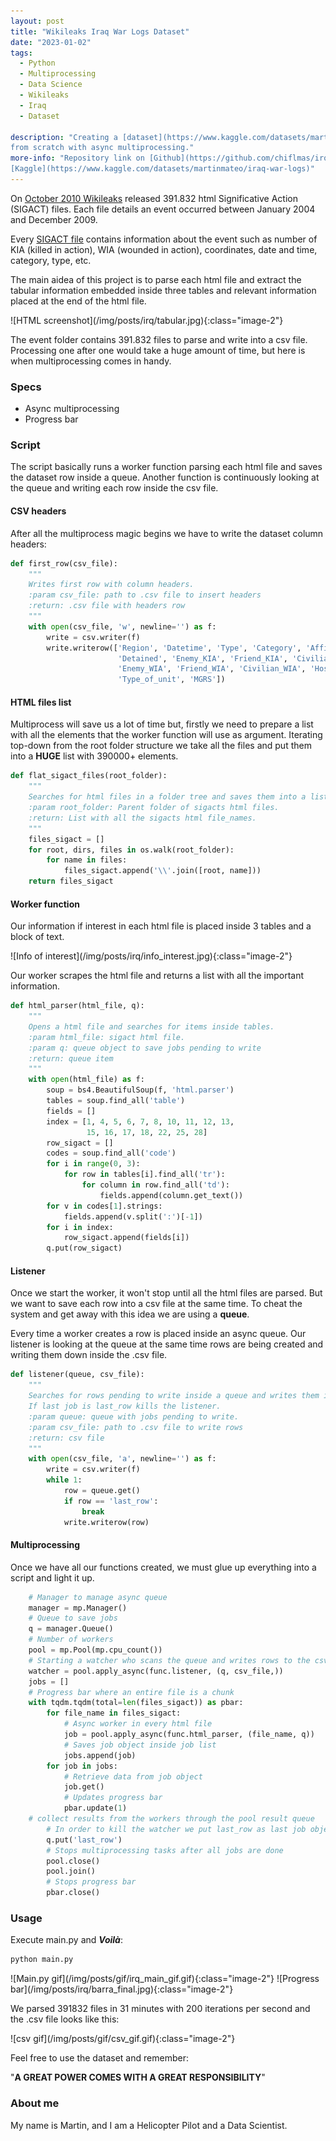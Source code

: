 ```yaml
---
layout: post
title: "Wikileaks Iraq War Logs Dataset"
date: "2023-01-02"
tags: 
  - Python
  - Multiprocessing
  - Data Science
  - Wikileaks
  - Iraq
  - Dataset

description: "Creating a [dataset](https://www.kaggle.com/datasets/martinmateo/iraq-war-logs) from [Wikileak's Iraq War Logs](https://www.wikileaks.org/War-Diary-Iraq-War-Logs.html)
from scratch with async multiprocessing."  
more-info: "Repository link on [Github](https://github.com/chiflmas/irq_dataset) and
[Kaggle](https://www.kaggle.com/datasets/martinmateo/iraq-war-logs)"
---
```

On [October 2010 Wikileaks](https://www.wikileaks.org/War-Diary-Iraq-War-Logs.html) released 391.832 html
Significative Action (SIGACT) files. Each file details an event occurred between January 2004 and December 2009. 

Every [SIGACT file](https://wikileaks.org/irq/event/2007/05/IRQ20070510n1.html) contains information about the event such as number of KIA (killed in action), WIA (wounded in action),
coordinates, date and time, category, type, etc.

The main aidea of this project is to parse each html file and extract the tabular information embedded inside three tables and
relevant information placed at the end of the html file.

<span class="image-center">
  ![HTML screenshot](/img/posts/irq/tabular.jpg){:class="image-2"}
</span>

The event folder contains 391.832 files to parse and write into a csv file. Processing one after one would take a huge
amount of time, but here is when multiprocessing comes in handy.


### Specs

- Async multiprocessing
- Progress bar

### Script

The script basically runs a worker function parsing each html file and saves the dataset row inside a queue.
Another function is continuously looking at the queue and writing each row inside the csv file.

#### CSV headers

After all the multiprocess magic begins we have to write the dataset column headers:

```python
def first_row(csv_file):
    """
    Writes first row with column headers.
    :param csv_file: path to .csv file to insert headers
    :return: .csv file with headers row
    """
    with open(csv_file, 'w', newline='') as f:
        write = csv.writer(f)
        write.writerow(['Region', 'Datetime', 'Type', 'Category', 'Affiliation',
                        'Detained', 'Enemy_KIA', 'Friend_KIA', 'Civilian_KIA', 'Host_nation_KIA',
                        'Enemy_WIA', 'Friend_WIA', 'Civilian_WIA', 'Host_nation_WIA', 'Complex_attack',
                        'Type_of_unit', 'MGRS'])
```


#### HTML files list

Multiprocess will save us a lot of time but, firstly we need to prepare a list with all the elements that the worker function
will use as argument. Iterating top-down from the root folder structure we take all the files and put them into a **HUGE** list with 390000+
elements.

```python
def flat_sigact_files(root_folder):
    """
    Searches for html files in a folder tree and saves them into a list.
    :param root_folder: Parent folder of sigacts html files.
    :return: List with all the sigacts html file_names.
    """
    files_sigact = []
    for root, dirs, files in os.walk(root_folder):
        for name in files:
            files_sigact.append('\\'.join([root, name]))
    return files_sigact
```

#### Worker function

Our information if interest in each html file is placed inside 3 tables and a block of text.

<span class="image-center">
  ![Info of interest](/img/posts/irq/info_interest.jpg){:class="image-2"}
</span>

Our worker scrapes the html file and returns a list with all the important information.

```python
def html_parser(html_file, q):
    """
    Opens a html file and searches for items inside tables.
    :param html_file: sigact html file.
    :param q: queue object to save jobs pending to write
    :return: queue item
    """
    with open(html_file) as f:
        soup = bs4.BeautifulSoup(f, 'html.parser')
        tables = soup.find_all('table')
        fields = []
        index = [1, 4, 5, 6, 7, 8, 10, 11, 12, 13,
                 15, 16, 17, 18, 22, 25, 28]
        row_sigact = []
        codes = soup.find_all('code')
        for i in range(0, 3):
            for row in tables[i].find_all('tr'):
                for column in row.find_all('td'):
                    fields.append(column.get_text())
        for v in codes[1].strings:
            fields.append(v.split(':')[-1])
        for i in index:
            row_sigact.append(fields[i])
        q.put(row_sigact)
```

#### Listener

Once we start the worker, it won't stop until all the html files are parsed. But we want to save each row into a csv file
at the same time. To cheat the system and get away with this idea we are using a **queue**.

Every time a worker creates a row is placed inside an async queue. Our listener is looking at the queue at the same time
rows are being created and writing them down inside the .csv file.

```python
def listener(queue, csv_file):
    """
    Searches for rows pending to write inside a queue and writes them into a .csv file.
    If last job is last_row kills the listener.
    :param queue: queue with jobs pending to write.
    :param csv_file: path to .csv file to write rows
    :return: csv file
    """
    with open(csv_file, 'a', newline='') as f:
        write = csv.writer(f)
        while 1:
            row = queue.get()
            if row == 'last_row':
                break
            write.writerow(row)
```

#### Multiprocessing

Once we have all our functions created, we must glue up everything into a script and light it up.

```python
    # Manager to manage async queue
    manager = mp.Manager()
    # Queue to save jobs
    q = manager.Queue()
    # Number of workers
    pool = mp.Pool(mp.cpu_count())
    # Starting a watcher who scans the queue and writes rows to the csv file
    watcher = pool.apply_async(func.listener, (q, csv_file,))
    jobs = []
    # Progress bar where an entire file is a chunk
    with tqdm.tqdm(total=len(files_sigact)) as pbar:
        for file_name in files_sigact:
            # Async worker in every html file
            job = pool.apply_async(func.html_parser, (file_name, q))
            # Saves job object inside job list
            jobs.append(job)
        for job in jobs:
            # Retrieve data from job object
            job.get()
            # Updates progress bar
            pbar.update(1)
    # collect results from the workers through the pool result queue
        # In order to kill the watcher we put last_row as last job object
        q.put('last_row')
        # Stops multiprocessing tasks after all jobs are done
        pool.close()
        pool.join()
        # Stops progress bar
        pbar.close()
```

### Usage

Execute main.py and _**Voilà**_:
```bash
python main.py
```
<span class="image-center">
  ![Main.py gif](/img/posts/gif/irq_main_gif.gif){:class="image-2"}
</span>

<span class="image-center">
  ![Progress bar](/img/posts/irq/barra_final.jpg){:class="image-2"}
</span>

We parsed 391832 files in 31 minutes with 200 iterations per second and the .csv file looks like this:

<span class="image-center">
  ![csv gif](/img/posts/gif/csv_gif.gif){:class="image-2"}
</span>

Feel free to use the dataset and remember:

"**A GREAT POWER COMES WITH A GREAT RESPONSIBILITY**"

### About me

My name is Martin, and I am a Helicopter Pilot and a Data Scientist.
